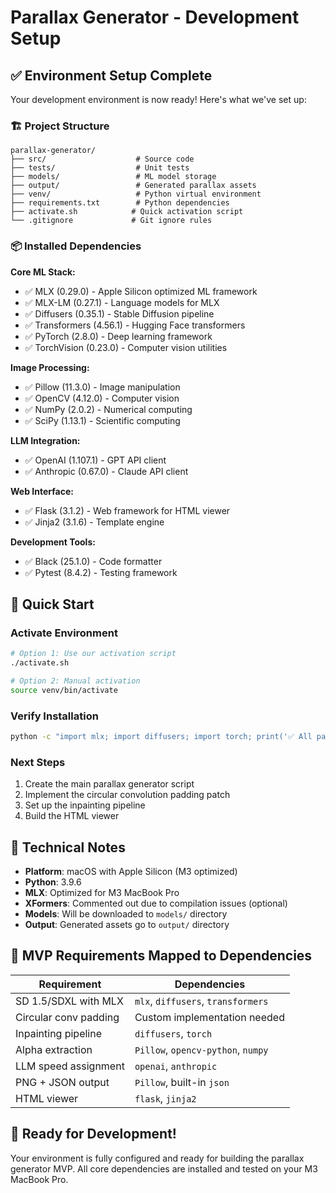 # Parallax Generator - Development Setup

## ✅ Environment Setup Complete

Your development environment is now ready! Here's what we've set up:

### 🏗️ Project Structure
```
parallax-generator/
├── src/                    # Source code
├── tests/                  # Unit tests
├── models/                 # ML model storage
├── output/                 # Generated parallax assets
├── venv/                   # Python virtual environment
├── requirements.txt        # Python dependencies
├── activate.sh            # Quick activation script
└── .gitignore             # Git ignore rules
```

### 📦 Installed Dependencies

**Core ML Stack:**
- ✅ MLX (0.29.0) - Apple Silicon optimized ML framework
- ✅ MLX-LM (0.27.1) - Language models for MLX
- ✅ Diffusers (0.35.1) - Stable Diffusion pipeline
- ✅ Transformers (4.56.1) - Hugging Face transformers
- ✅ PyTorch (2.8.0) - Deep learning framework
- ✅ TorchVision (0.23.0) - Computer vision utilities

**Image Processing:**
- ✅ Pillow (11.3.0) - Image manipulation
- ✅ OpenCV (4.12.0) - Computer vision
- ✅ NumPy (2.0.2) - Numerical computing
- ✅ SciPy (1.13.1) - Scientific computing

**LLM Integration:**
- ✅ OpenAI (1.107.1) - GPT API client
- ✅ Anthropic (0.67.0) - Claude API client

**Web Interface:**
- ✅ Flask (3.1.2) - Web framework for HTML viewer
- ✅ Jinja2 (3.1.6) - Template engine

**Development Tools:**
- ✅ Black (25.1.0) - Code formatter
- ✅ Pytest (8.4.2) - Testing framework

## 🚀 Quick Start

### Activate Environment
```bash
# Option 1: Use our activation script
./activate.sh

# Option 2: Manual activation
source venv/bin/activate
```

### Verify Installation
```bash
python -c "import mlx; import diffusers; import torch; print('✅ All packages working!')"
```

### Next Steps
1. Create the main parallax generator script
2. Implement the circular convolution padding patch
3. Set up the inpainting pipeline
4. Build the HTML viewer

## 🔧 Technical Notes

- **Platform**: macOS with Apple Silicon (M3 optimized)
- **Python**: 3.9.6
- **MLX**: Optimized for M3 MacBook Pro
- **XFormers**: Commented out due to compilation issues (optional)
- **Models**: Will be downloaded to `models/` directory
- **Output**: Generated assets go to `output/` directory

## 📝 MVP Requirements Mapped to Dependencies

| Requirement | Dependencies |
|-------------|--------------|
| SD 1.5/SDXL with MLX | `mlx`, `diffusers`, `transformers` |
| Circular conv padding | Custom implementation needed |
| Inpainting pipeline | `diffusers`, `torch` |
| Alpha extraction | `Pillow`, `opencv-python`, `numpy` |
| LLM speed assignment | `openai`, `anthropic` |
| PNG + JSON output | `Pillow`, built-in `json` |
| HTML viewer | `flask`, `jinja2` |

## 🎯 Ready for Development!

Your environment is fully configured and ready for building the parallax generator MVP. All core dependencies are installed and tested on your M3 MacBook Pro.


